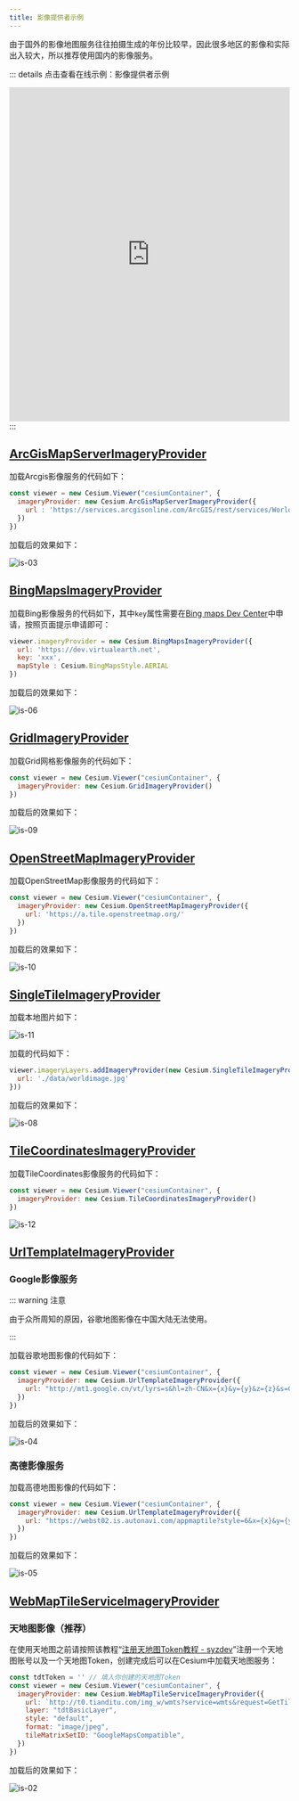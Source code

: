 ```yaml
---
title: 影像提供者示例
---
```


由于国外的影像地图服务往往拍摄生成的年份比较早，因此很多地区的影像和实际出入较大，所以推荐使用国内的影像服务。

::: details 点击查看在线示例：影像提供者示例
<br/>

 <iframe  
 height=600 
 width=100% 
 src="https://syzdev.cn/cesium-docs-demo/imagery/ImageryExample.html"  
 frameborder=0 >
 </iframe>
:::

## [ArcGisMapServerImageryProvider](https://cesium.com/learn/cesiumjs/ref-doc/ArcGisMapServerImageryProvider.html?classFilter=imag#ArcGisMapServerImageryProvider)

加载Arcgis影像服务的代码如下：

```javascript
const viewer = new Cesium.Viewer("cesiumContainer", {
  imageryProvider: new Cesium.ArcGisMapServerImageryProvider({
    url : 'https://services.arcgisonline.com/ArcGIS/rest/services/World_Imagery/MapServer'
  })
})
```

加载后的效果如下：

![is-03](/cesium-docs/assets/img/guide/is-03.png)

## [BingMapsImageryProvider](https://cesium.com/learn/cesiumjs/ref-doc/BingMapsImageryProvider.html?classFilter=ImageryProvider#BingMapsImageryProvider)

加载Bing影像服务的代码如下，其中`key`属性需要在[Bing maps Dev Center](https://www.bingmapsportal.com/Account/Register)中申请，按照页面提示申请即可：

```javascript
viewer.imageryProvider = new Cesium.BingMapsImageryProvider({
  url: 'https://dev.virtualearth.net',
  key: 'xxx',
  mapStyle : Cesium.BingMapsStyle.AERIAL
})
```

加载后的效果如下：

![is-06](/cesium-docs/assets/img/guide/is-06.png)

## [GridImageryProvider](https://cesium.com/learn/cesiumjs/ref-doc/GridImageryProvider.html?classFilter=ImageryProvider#GridImageryProvider)

加载Grid网格影像服务的代码如下：

```javascript
const viewer = new Cesium.Viewer("cesiumContainer", {
  imageryProvider: new Cesium.GridImageryProvider()
})
```

加载后的效果如下：

![is-09](/cesium-docs/assets/img/guide/is-09.png)

## [OpenStreetMapImageryProvider](https://cesium.com/learn/cesiumjs/ref-doc/OpenStreetMapImageryProvider.html?classFilter=ImageryProvider#OpenStreetMapImageryProvider)

加载OpenStreetMap影像服务的代码如下：

```javascript
const viewer = new Cesium.Viewer("cesiumContainer", {
  imageryProvider: new Cesium.OpenStreetMapImageryProvider({
    url: 'https://a.tile.openstreetmap.org/'
  })
})
```

加载后的效果如下：

![is-10](/cesium-docs/assets/img/guide/is-10.png)

## [SingleTileImageryProvider](https://cesium.com/learn/cesiumjs/ref-doc/SingleTileImageryProvider.html?classFilter=ImageryProvider#SingleTileImageryProvider)

加载本地图片如下：

![is-11](/cesium-docs/assets/img/guide/is-11.jpg)

加载的代码如下：

```javascript
viewer.imageryLayers.addImageryProvider(new Cesium.SingleTileImageryProvider({
  url: './data/worldimage.jpg'
}))
```

加载后的效果如下：

![is-08](/cesium-docs/assets/img/guide/is-08.png)

## [TileCoordinatesImageryProvider](https://cesium.com/learn/cesiumjs/ref-doc/TileCoordinatesImageryProvider.html?classFilter=ImageryProvider#TileCoordinatesImageryProvider)

加载TileCoordinates影像服务的代码如下：

```javascript
const viewer = new Cesium.Viewer("cesiumContainer", {
  imageryProvider: new Cesium.TileCoordinatesImageryProvider()
})
```
![is-12](/cesium-docs/assets/img/guide/is-12.png)

## [UrlTemplateImageryProvider](https://cesium.com/learn/cesiumjs/ref-doc/UrlTemplateImageryProvider.html?classFilter=ImageryProvider#UrlTemplateImageryProvider)

###  Google影像服务

::: warning 注意

由于众所周知的原因，谷歌地图影像在中国大陆无法使用。

:::

加载谷歌地图影像的代码如下：

```javascript
const viewer = new Cesium.Viewer("cesiumContainer", {
  imageryProvider: new Cesium.UrlTemplateImageryProvider({
    url: "http://mt1.google.cn/vt/lyrs=s&hl=zh-CN&x={x}&y={y}&z={z}&s=Gali"
  })
})
```

加载后的效果如下：

![is-04](/cesium-docs/assets/img/guide/is-04.png)

### 高德影像服务

加载高德地图影像的代码如下：

```javascript
const viewer = new Cesium.Viewer("cesiumContainer", {
  imageryProvider: new Cesium.UrlTemplateImageryProvider({
    url: "https://webst02.is.autonavi.com/appmaptile?style=6&x={x}&y={y}&z={z}"
  })
})
```

加载后的效果如下：

![is-05](/cesium-docs/assets/img/guide/is-05.png)

## [WebMapTileServiceImageryProvider](https://cesium.com/learn/cesiumjs/ref-doc/WebMapTileServiceImageryProvider.html?classFilter=ImageryProvider#WebMapTileServiceImageryProvider)

### 天地图影像（推荐）

在使用天地图之前请按照该教程“[注册天地图Token教程 - syzdev](https://syzdev.cn/2021/08/11/注册天地图Token教程/)”注册一个天地图账号以及一个天地图Token，创建完成后可以在Cesium中加载天地图服务：

```javascript
const tdtToken = '' // 填入你创建的天地图Token
const viewer = new Cesium.Viewer("cesiumContainer", {
  imageryProvider: new Cesium.WebMapTileServiceImageryProvider({
    url: `http://t0.tianditu.com/img_w/wmts?service=wmts&request=GetTile&version=1.0.0&LAYER=img&tileMatrixSet=w&TileMatrix={TileMatrix}&TileRow={TileRow}&TileCol={TileCol}&style=default&format=tiles&tk=${tdtToken}`,
    layer: "tdtBasicLayer",
    style: "default",
    format: "image/jpeg",
    tileMatrixSetID: "GoogleMapsCompatible",
  })
})
```

加载后的效果如下：

![is-02](/cesium-docs/assets/img/guide/is-02.png)

